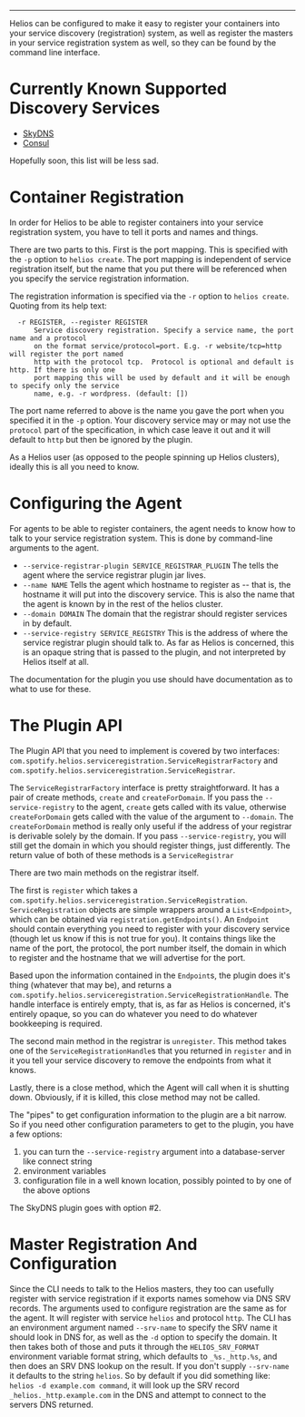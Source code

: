 ***

Helios can be configured to make it easy to register your containers into your
service discovery (registration) system, as well as register the masters in your service
registration system as well, so they can be found by the command line interface.

# Currently Known Supported Discovery Services
* [SkyDNS](https://github.com/spotify/helios-skydns)
* [Consul](https://github.com/SVT/helios-consul)

Hopefully soon, this list will be less sad.

# Container Registration
In order for Helios to be able to register containers into your service registration system,
you have to tell it ports and names and things.

There are two parts to this.  First is the port mapping.  This is specified with the `-p` option
to `helios create`.  The port mapping is independent of
service registration itself, but the name that you put there will be referenced when you specify
the service registration information.

The registration information is specified via the `-r` option to `helios create`.  Quoting from its
help text:
```
  -r REGISTER, --register REGISTER
      Service discovery registration. Specify a service name, the port name and a protocol
      on the format service/protocol=port. E.g. -r website/tcp=http will register the port named
      http with the protocol tcp.  Protocol is optional and default is http. If there is only one
      port mapping this will be used by default and it will be enough to specify only the service
      name, e.g. -r wordpress. (default: [])
```

The port name referred to above is the name you gave the port when you specified it in the `-p`
option.  Your discovery service may or may not use the `protocol` part of the specification, in
which case leave it out and it will default to `http` but then be ignored by the plugin.

As a Helios user (as opposed to the people spinning up Helios clusters), ideally this is all you
need to know.

# Configuring the Agent
For agents to be able to register containers, the agent needs to know how to talk to your
service registration system.  This is done by command-line arguments to the agent.

* `--service-registrar-plugin SERVICE_REGISTRAR_PLUGIN` The tells the agent where the service
    registrar plugin jar lives.
* `--name NAME` Tells the agent which hostname to register as -- that is, the hostname it will put
    into the discovery service.  This is also the name that the agent
    is known by in the rest of the helios cluster.
* `--domain DOMAIN` The domain that the registrar should register services in by default.
* `--service-registry SERVICE_REGISTRY`  This is the address of where the service registrar plugin
    should talk to.  As far as Helios is concerned, this is an opaque string that is passed to the
    plugin, and not interpreted by Helios itself at all.

The documentation for the plugin you use should have documentation as to what to use for these.

# The Plugin API

The Plugin API that you need to implement is covered by two interfaces:
`com.spotify.helios.serviceregistration.ServiceRegistrarFactory`
and `com.spotify.helios.serviceregistration.ServiceRegistrar`.

The `ServiceRegistrarFactory` interface is pretty straightforward.  It has a pair of create methods,
`create` and `createForDomain`.  If you pass the `--service-registry` to the agent, `create` gets
called with its value, otherwise `createForDomain` gets called with the value of the argument to
`--domain`.  The `createForDomain` method is really only useful
if the address of your registrar is derivable solely by the domain.  If you pass
`--service-registry`, you will still get the domain in which you should register things,
just differently.  The return value of both of these methods is a `ServiceRegistrar`

There are two main methods on the registrar itself.

The first is `register` which takes a
`com.spotify.helios.serviceregistration.ServiceRegistration`.  `ServiceRegistration` objects are
simple wrappers around a `List<Endpoint>`, which can be obtained via `registration.getEndpoints()`.
An `Endpoint` should contain everything you need to register with your discovery service (though let
us know if this is not true for you).  It contains things like the name of the port, the protocol,
the port number itself, the domain in which to register and the hostname that we will advertise for
the port.

Based upon the information contained in the `Endpoint`s, the plugin does it's thing (whatever that
may be), and returns a `com.spotify.helios.serviceregistration.ServiceRegistrationHandle`.  The
handle interface is entirely empty, that is, as far as Helios is concerned, it's entirely opaque, so
you can do whatever you need to do whatever bookkeeping is required.

The second main method in the registrar is `unregister`.  This method takes one of the
`ServiceRegistrationHandle`s that you returned in `register` and in it you tell your service
discovery to remove the endpoints from what it knows.

Lastly, there is a close method, which the Agent will call when it is shutting down.  Obviously, if
it is killed, this close method may not be called.

The "pipes" to get configuration information to the plugin are a bit narrow.  So if you need
other configuration parameters to get to the plugin, you have a few options:

1. you can turn the `--service-registry` argument into a database-server like connect string
2. environment variables
3. configuration file in a well known location, possibly pointed to by one of the above options

The SkyDNS plugin goes with option #2.

# Master Registration And Configuration

Since the CLI needs to talk to the Helios masters, they too can usefully register with service
registration if it exports names somehow via DNS SRV records.  The arguments used to configure
registration are the same as for the agent.  It will register with service `helios` and protocol
`http`.  The CLI has an environment argument named `--srv-name` to specify the SRV name it should
look in DNS for, as well as the `-d` option to specify the domain.  It then takes both of those
and puts it through the `HELIOS_SRV_FORMAT` environment variable format string, which defaults to
`_%s._http.%s`, and then does an SRV DNS lookup on the result.  If you don't supply `--srv-name` it
defaults to the string `helios`.  So by default if you did something like:
`helios -d example.com command`, it will look up the SRV record `_helios._http.example.com` in the
DNS and attempt to connect to the servers DNS returned.
